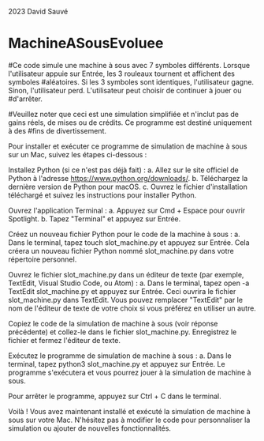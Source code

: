 2023 David Sauvé
# MachineASousEvoluee

#Ce code simule une machine à sous avec 7 symboles différents. Lorsque l'utilisateur appuie sur Entrée, les 3 rouleaux tournent et affichent des symboles #aléatoires. Si les 3 symboles sont identiques, l'utilisateur gagne. Sinon, l'utilisateur perd. L'utilisateur peut choisir de continuer à jouer ou #d'arrêter.

#Veuillez noter que ceci est une simulation simplifiée et n'inclut pas de gains réels, de mises ou de crédits. Ce programme est destiné uniquement à des #fins de divertissement.

Pour installer et exécuter ce programme de simulation de machine à sous sur un Mac, suivez les étapes ci-dessous :

Installez Python (si ce n'est pas déjà fait) :
a. Allez sur le site officiel de Python à l'adresse https://www.python.org/downloads/.
b. Téléchargez la dernière version de Python pour macOS.
c. Ouvrez le fichier d'installation téléchargé et suivez les instructions pour installer Python.

Ouvrez l'application Terminal :
a. Appuyez sur Cmd + Espace pour ouvrir Spotlight.
b. Tapez "Terminal" et appuyez sur Entrée.

Créez un nouveau fichier Python pour le code de la machine à sous :
a. Dans le terminal, tapez touch slot_machine.py et appuyez sur Entrée. Cela créera un nouveau fichier Python nommé slot_machine.py dans votre répertoire personnel.

Ouvrez le fichier slot_machine.py dans un éditeur de texte (par exemple, TextEdit, Visual Studio Code, ou Atom) :
a. Dans le terminal, tapez open -a TextEdit slot_machine.py et appuyez sur Entrée. Ceci ouvrira le fichier slot_machine.py dans TextEdit. Vous pouvez remplacer "TextEdit" par le nom de l'éditeur de texte de votre choix si vous préférez en utiliser un autre.

Copiez le code de la simulation de machine à sous (voir réponse précédente) et collez-le dans le fichier slot_machine.py. Enregistrez le fichier et fermez l'éditeur de texte.

Exécutez le programme de simulation de machine à sous :
a. Dans le terminal, tapez python3 slot_machine.py et appuyez sur Entrée. Le programme s'exécutera et vous pourrez jouer à la simulation de machine à sous.

Pour arrêter le programme, appuyez sur Ctrl + C dans le terminal.

Voilà ! Vous avez maintenant installé et exécuté la simulation de machine à sous sur votre Mac. N'hésitez pas à modifier le code pour personnaliser la simulation ou ajouter de nouvelles fonctionnalités.
